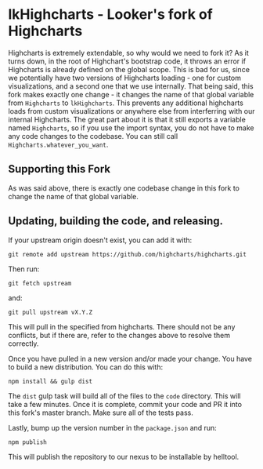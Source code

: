 # lkHighcharts - Looker's fork of Highcharts

Highcharts is extremely extendable, so why would we need to fork it? As it turns down, in the root of Highchart's bootstrap code, it throws an error if Highcharts is already defined on the global scope. This is bad for us, since we potentially have two versions of Highcharts loading - one for custom visualizations, and a second one that we use internally. That being said, this fork makes exactly one change - it changes the name of that global variable from `Highcharts` to `lkHighcharts`. This prevents any additional highcharts loads from custom visualizations or anywhere else from interferring with our internal Highcharts. The great part about it is that it still exports a variable named `Highcharts`, so if you use the import syntax, you do not have to make any code changes to the codebase. You can still call `Highcharts.whatever_you_want`.

## Supporting this Fork

As was said above, there is exactly one codebase change in this fork to change the name of that global variable.

## Updating, building the code, and releasing.

If your upstream origin doesn't exist, you can add it with:

```
git remote add upstream https://github.com/highcharts/highcharts.git
```

Then run:
```
git fetch upstream
```

and:

```
git pull upstream vX.Y.Z
```

This will pull in the specified from highcharts. There should not be any conflicts, but if there are, refer to the changes above to resolve them correctly.

Once you have pulled in a new version and/or made your change. You have to build a new distribution. You can do this with:

```
npm install && gulp dist
```

The `dist` gulp task will build all of the files to the `code` directory. This will take a few minutes. Once it is complete, commit your code and PR it into this fork's master branch. Make sure all of the tests pass.

Lastly, bump up the version number in the `package.json` and run:

```
npm publish
```
This will publish the repository to our nexus to be installable by helltool.

